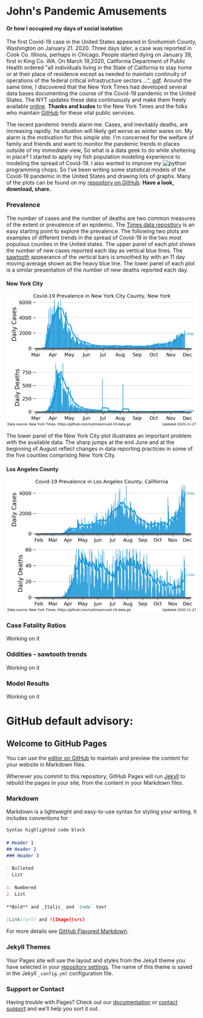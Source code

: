# John's Pandemic Amusements 
#### Or how I occupied my days of social isolation
The first Covid-19 case in the United States appeared in Snohomish County, Washington on January 21. 2020. Three days later,
a case was reported in Cook Co. Illinois, perhaps in Chicago. People started dying on January 39, first in King Co. WA.
On March 19,2020,
California Department of Public Health ordered "all individuals living in the State of
California to stay home or at their place of residence except as needed to
maintain continuity of operations of the federal critical infrastructure sectors ...",
[pdf](https://www.gov.ca.gov/wp-content/uploads/2020/03/3.19.20-attested-EO-N-33-20-COVID-19-HEALTH-ORDER.pdf).
Around the same time, I discovered that the New York Times had developed several data bases documenting the
course of the Covid-19 pandemic in the United States. The NYT updates these data continuously and make them
freely available [online](https://github.com/nytimes/covid-19-data).
**Thanks and kudos** to the New York Times and the folks who maintain [GitHub](https://github.com/) for 
these vital public services.

The recent pandemic trends alarm me. Cases, and inevitably deaths, are increasing rapidly. 
he situation will likely get worse as winter wares on. 
My alarm is the motivation for this simple site. 
I'm concerned for the welfare of family and friends and want to monitor the pandemic trends in places outside of my immediate view,
So what is a data geek to do while sheltering in place? 
I started to apply my fish population modeling experience to modeling the spread of Covid-19.
I also wanted to improve my ![python](https://www.python.org/) programming chops. So I've been writing some statistical models of the Covid-19 pandemic in the United States and drawing lots of graphs. Many of the plots can be found on my [repository on GitHub](https://github.com/johnrsibert/SIR-Models/tree/master/PlotsToShare). 
**Have a look, download, share.**

### Prevalence
The number of cases and the number of deaths are two common measures of the extent or prevalence of an epidemic.
The [Times data repository](https://github.com/nytimes/covid-19-data) is an easy starting point to explore the prevalence.
The following two plots are examples of different trends in the spread of Covid-19 in the 
two most populous counties in the United states. 
The upper panel of each plot shows the number of new cases reported each day as vertical blue lines. 
The [sawtooth](https://johnrsibert.github.io/JonzPandemic/#oddities---sawtooth-trend) appearance
of the vertical bars is smoothed by with an 11 day moving average shown as the heavy blue line.
The lower panel of each plot is a similar presentation of the number of new deaths reported each day.



#### New York City
![New York City, NY](https://raw.githubusercontent.com/johnrsibert/SIR-Models/master/assets/New_York_CityNY_prevalence.png)

The lower panel of the New York City plot illustrates an important problem with the available data. 
The sharp jumps at the end June and at the beginning of August 
reflect changes in data reporting practices in some of the five counties
comprising New York City.

#### Los Angeles County
![Los Angeles Co., CA](https://raw.githubusercontent.com/johnrsibert/SIR-Models/master/assets/Los_AngelesCA_prevalence.png)
### Case Fatality Ratios
Working on it
### Oddities - sawtooth trends
Working on it
### Model Results
Working on it

# GitHub default advisory:
## Welcome to GitHub Pages

You can use the [editor on GitHub](https://github.com/johnrsibert/JonzPandemic/edit/gh-pages/index.md) to maintain and preview the content for your website in Markdown files.

Whenever you commit to this repository, GitHub Pages will run [Jekyll](https://jekyllrb.com/) to rebuild the pages in your site, from the content in your Markdown files.

### Markdown

Markdown is a lightweight and easy-to-use syntax for styling your writing. It includes conventions for

```markdown
Syntax highlighted code block

# Header 1
## Header 2
### Header 3

- Bulleted
- List

1. Numbered
2. List

**Bold** and _Italic_ and `Code` text

[Link](url) and ![Image](src)
```

For more details see [GitHub Flavored Markdown](https://guides.github.com/features/mastering-markdown/).

### Jekyll Themes

Your Pages site will use the layout and styles from the Jekyll theme you have selected in your [repository settings](https://github.com/johnrsibert/JonzPandemic/settings). The name of this theme is saved in the Jekyll `_config.yml` configuration file.

### Support or Contact

Having trouble with Pages? Check out our [documentation](https://docs.github.com/categories/github-pages-basics/) or [contact support](https://github.com/contact) and we’ll help you sort it out.
